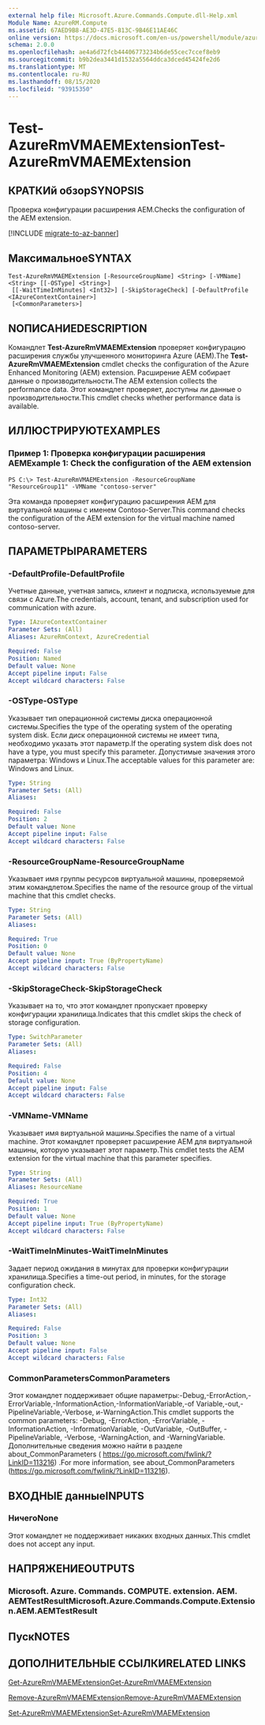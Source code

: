 ```yaml
---
external help file: Microsoft.Azure.Commands.Compute.dll-Help.xml
Module Name: AzureRM.Compute
ms.assetid: 67AED9B8-AE3D-47E5-813C-9B46E11AE46C
online version: https://docs.microsoft.com/en-us/powershell/module/azurerm.compute/test-azurermvmaemextension
schema: 2.0.0
ms.openlocfilehash: ae4a6d72fcb44406773234b6de55cec7ccef8eb9
ms.sourcegitcommit: b9b2dea3441d1532a5564ddca3dced45424fe2d6
ms.translationtype: MT
ms.contentlocale: ru-RU
ms.lasthandoff: 08/15/2020
ms.locfileid: "93915350"
---
```

# <span data-ttu-id="177fc-101">Test-AzureRmVMAEMExtension</span><span class="sxs-lookup"><span data-stu-id="177fc-101">Test-AzureRmVMAEMExtension</span></span>

## <span data-ttu-id="177fc-102">КРАТКИй обзор</span><span class="sxs-lookup"><span data-stu-id="177fc-102">SYNOPSIS</span></span>
<span data-ttu-id="177fc-103">Проверка конфигурации расширения AEM.</span><span class="sxs-lookup"><span data-stu-id="177fc-103">Checks the configuration of the AEM extension.</span></span>

[!INCLUDE [migrate-to-az-banner](../../includes/migrate-to-az-banner.md)]

## <span data-ttu-id="177fc-104">Максимальное</span><span class="sxs-lookup"><span data-stu-id="177fc-104">SYNTAX</span></span>

```
Test-AzureRmVMAEMExtension [-ResourceGroupName] <String> [-VMName] <String> [[-OSType] <String>]
 [[-WaitTimeInMinutes] <Int32>] [-SkipStorageCheck] [-DefaultProfile <IAzureContextContainer>]
 [<CommonParameters>]
```

## <span data-ttu-id="177fc-105">NОПИСАНИЕ</span><span class="sxs-lookup"><span data-stu-id="177fc-105">DESCRIPTION</span></span>
<span data-ttu-id="177fc-106">Командлет **Test-AzureRmVMAEMExtension** проверяет конфигурацию расширения службы улучшенного мониторинга Azure (AEM).</span><span class="sxs-lookup"><span data-stu-id="177fc-106">The **Test-AzureRmVMAEMExtension** cmdlet checks the configuration of the Azure Enhanced Monitoring (AEM) extension.</span></span>
<span data-ttu-id="177fc-107">Расширение AEM собирает данные о производительности.</span><span class="sxs-lookup"><span data-stu-id="177fc-107">The AEM extension collects the performance data.</span></span>
<span data-ttu-id="177fc-108">Этот командлет проверяет, доступны ли данные о производительности.</span><span class="sxs-lookup"><span data-stu-id="177fc-108">This cmdlet checks whether performance data is available.</span></span>

## <span data-ttu-id="177fc-109">ИЛЛЮСТРИРУЮТ</span><span class="sxs-lookup"><span data-stu-id="177fc-109">EXAMPLES</span></span>

### <span data-ttu-id="177fc-110">Пример 1: Проверка конфигурации расширения AEM</span><span class="sxs-lookup"><span data-stu-id="177fc-110">Example 1: Check the configuration of the AEM extension</span></span>
```
PS C:\> Test-AzureRmVMAEMExtension -ResourceGroupName "ResourceGroup11" -VMName "contoso-server"
```

<span data-ttu-id="177fc-111">Эта команда проверяет конфигурацию расширения AEM для виртуальной машины с именем Contoso-Server.</span><span class="sxs-lookup"><span data-stu-id="177fc-111">This command checks the configuration of the AEM extension for the virtual machine named contoso-server.</span></span>

## <span data-ttu-id="177fc-112">ПАРАМЕТРЫ</span><span class="sxs-lookup"><span data-stu-id="177fc-112">PARAMETERS</span></span>

### <span data-ttu-id="177fc-113">-DefaultProfile</span><span class="sxs-lookup"><span data-stu-id="177fc-113">-DefaultProfile</span></span>
<span data-ttu-id="177fc-114">Учетные данные, учетная запись, клиент и подписка, используемые для связи с Azure.</span><span class="sxs-lookup"><span data-stu-id="177fc-114">The credentials, account, tenant, and subscription used for communication with azure.</span></span>

```yaml
Type: IAzureContextContainer
Parameter Sets: (All)
Aliases: AzureRmContext, AzureCredential

Required: False
Position: Named
Default value: None
Accept pipeline input: False
Accept wildcard characters: False
```

### <span data-ttu-id="177fc-115">-OSType</span><span class="sxs-lookup"><span data-stu-id="177fc-115">-OSType</span></span>
<span data-ttu-id="177fc-116">Указывает тип операционной системы диска операционной системы.</span><span class="sxs-lookup"><span data-stu-id="177fc-116">Specifies the type of the operating system of the operating system disk.</span></span>
<span data-ttu-id="177fc-117">Если диск операционной системы не имеет типа, необходимо указать этот параметр.</span><span class="sxs-lookup"><span data-stu-id="177fc-117">If the operating system disk does not have a type, you must specify this parameter.</span></span>
<span data-ttu-id="177fc-118">Допустимые значения этого параметра: Windows и Linux.</span><span class="sxs-lookup"><span data-stu-id="177fc-118">The acceptable values for this parameter are: Windows and Linux.</span></span>

```yaml
Type: String
Parameter Sets: (All)
Aliases: 

Required: False
Position: 2
Default value: None
Accept pipeline input: False
Accept wildcard characters: False
```

### <span data-ttu-id="177fc-119">-ResourceGroupName</span><span class="sxs-lookup"><span data-stu-id="177fc-119">-ResourceGroupName</span></span>
<span data-ttu-id="177fc-120">Указывает имя группы ресурсов виртуальной машины, проверяемой этим командлетом.</span><span class="sxs-lookup"><span data-stu-id="177fc-120">Specifies the name of the resource group of the virtual machine that this cmdlet checks.</span></span>

```yaml
Type: String
Parameter Sets: (All)
Aliases: 

Required: True
Position: 0
Default value: None
Accept pipeline input: True (ByPropertyName)
Accept wildcard characters: False
```

### <span data-ttu-id="177fc-121">-SkipStorageCheck</span><span class="sxs-lookup"><span data-stu-id="177fc-121">-SkipStorageCheck</span></span>
<span data-ttu-id="177fc-122">Указывает на то, что этот командлет пропускает проверку конфигурации хранилища.</span><span class="sxs-lookup"><span data-stu-id="177fc-122">Indicates that this cmdlet skips the check of storage configuration.</span></span>

```yaml
Type: SwitchParameter
Parameter Sets: (All)
Aliases: 

Required: False
Position: 4
Default value: None
Accept pipeline input: False
Accept wildcard characters: False
```

### <span data-ttu-id="177fc-123">-VMName</span><span class="sxs-lookup"><span data-stu-id="177fc-123">-VMName</span></span>
<span data-ttu-id="177fc-124">Указывает имя виртуальной машины.</span><span class="sxs-lookup"><span data-stu-id="177fc-124">Specifies the name of a virtual machine.</span></span>
<span data-ttu-id="177fc-125">Этот командлет проверяет расширение AEM для виртуальной машины, которую указывает этот параметр.</span><span class="sxs-lookup"><span data-stu-id="177fc-125">This cmdlet tests the AEM extension for the virtual machine that this parameter specifies.</span></span>

```yaml
Type: String
Parameter Sets: (All)
Aliases: ResourceName

Required: True
Position: 1
Default value: None
Accept pipeline input: True (ByPropertyName)
Accept wildcard characters: False
```

### <span data-ttu-id="177fc-126">-WaitTimeInMinutes</span><span class="sxs-lookup"><span data-stu-id="177fc-126">-WaitTimeInMinutes</span></span>
<span data-ttu-id="177fc-127">Задает период ожидания в минутах для проверки конфигурации хранилища.</span><span class="sxs-lookup"><span data-stu-id="177fc-127">Specifies a time-out period, in minutes, for the storage configuration check.</span></span>

```yaml
Type: Int32
Parameter Sets: (All)
Aliases: 

Required: False
Position: 3
Default value: None
Accept pipeline input: False
Accept wildcard characters: False
```

### <span data-ttu-id="177fc-128">CommonParameters</span><span class="sxs-lookup"><span data-stu-id="177fc-128">CommonParameters</span></span>
<span data-ttu-id="177fc-129">Этот командлет поддерживает общие параметры:-Debug,-ErrorAction,-ErrorVariable,-InformationAction,-InformationVariable,-of Variable,-out,-PipelineVariable,-Verbose, и-WarningAction.</span><span class="sxs-lookup"><span data-stu-id="177fc-129">This cmdlet supports the common parameters: -Debug, -ErrorAction, -ErrorVariable, -InformationAction, -InformationVariable, -OutVariable, -OutBuffer, -PipelineVariable, -Verbose, -WarningAction, and -WarningVariable.</span></span> <span data-ttu-id="177fc-130">Дополнительные сведения можно найти в разделе about_CommonParameters ( https://go.microsoft.com/fwlink/?LinkID=113216) .</span><span class="sxs-lookup"><span data-stu-id="177fc-130">For more information, see about_CommonParameters (https://go.microsoft.com/fwlink/?LinkID=113216).</span></span>

## <span data-ttu-id="177fc-131">ВХОДНЫЕ данные</span><span class="sxs-lookup"><span data-stu-id="177fc-131">INPUTS</span></span>

### <span data-ttu-id="177fc-132">Ничего</span><span class="sxs-lookup"><span data-stu-id="177fc-132">None</span></span>
<span data-ttu-id="177fc-133">Этот командлет не поддерживает никаких входных данных.</span><span class="sxs-lookup"><span data-stu-id="177fc-133">This cmdlet does not accept any input.</span></span>

## <span data-ttu-id="177fc-134">НАПРЯЖЕНИЕ</span><span class="sxs-lookup"><span data-stu-id="177fc-134">OUTPUTS</span></span>

### <span data-ttu-id="177fc-135">Microsoft. Azure. Commands. COMPUTE. extension. AEM. AEMTestResult</span><span class="sxs-lookup"><span data-stu-id="177fc-135">Microsoft.Azure.Commands.Compute.Extension.AEM.AEMTestResult</span></span>

## <span data-ttu-id="177fc-136">Пуск</span><span class="sxs-lookup"><span data-stu-id="177fc-136">NOTES</span></span>

## <span data-ttu-id="177fc-137">ДОПОЛНИТЕЛЬНЫЕ ССЫЛКИ</span><span class="sxs-lookup"><span data-stu-id="177fc-137">RELATED LINKS</span></span>

[<span data-ttu-id="177fc-138">Get-AzureRmVMAEMExtension</span><span class="sxs-lookup"><span data-stu-id="177fc-138">Get-AzureRmVMAEMExtension</span></span>](./Get-AzureRmVMAEMExtension.md)

[<span data-ttu-id="177fc-139">Remove-AzureRmVMAEMExtension</span><span class="sxs-lookup"><span data-stu-id="177fc-139">Remove-AzureRmVMAEMExtension</span></span>](./Remove-AzureRmVMAEMExtension.md)

[<span data-ttu-id="177fc-140">Set-AzureRmVMAEMExtension</span><span class="sxs-lookup"><span data-stu-id="177fc-140">Set-AzureRmVMAEMExtension</span></span>](./Set-AzureRmVMAEMExtension.md)


